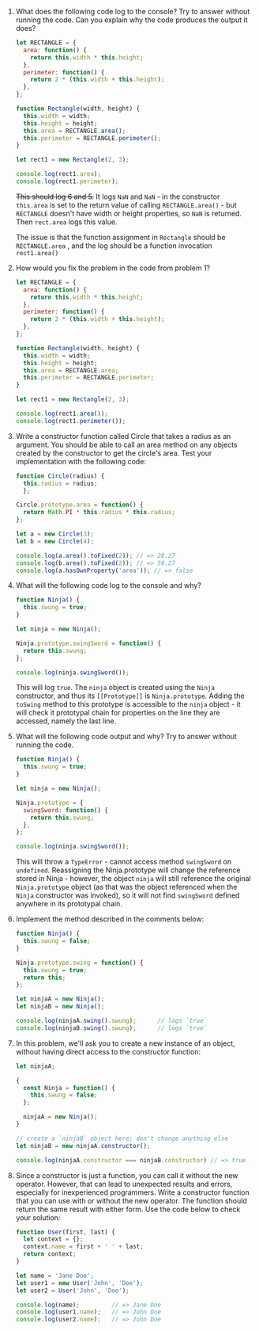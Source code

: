 1. What does the following code log to the console? Try to answer without running the code. Can you explain why the code produces the output it does?

    ```JavaScript
    let RECTANGLE = {
      area: function() {
        return this.width * this.height;
      },
      perimeter: function() {
        return 2 * (this.width + this.height);
      },
    };

    function Rectangle(width, height) {
      this.width = width;
      this.height = height;
      this.area = RECTANGLE.area();
      this.perimeter = RECTANGLE.perimeter();
    }

    let rect1 = new Rectangle(2, 3);

    console.log(rect1.area);
    console.log(rect1.perimeter);
    ```

    ~~This should log 6 and 5.~~ 
    It logs `NaN` and `NaN` - in the constructor `this.area` is set to the return value of calling `RECTANGLE.area()` - but `RECTANGLE` doesn't have width or height properties, so `NaN` is returned.  Then `rect.area` logs this value.

    The issue is that the function assignment in `Rectangle` should be `RECTANGLE.area` , and the log should be a function invocation `rect1.area()`

1. How would you fix the problem in the code from problem 1?
    ```JavaScript
    let RECTANGLE = {
      area: function() {
        return this.width * this.height;
      },
      perimeter: function() {
        return 2 * (this.width + this.height);
      },
    };

    function Rectangle(width, height) {
      this.width = width;
      this.height = height;
      this.area = RECTANGLE.area;
      this.perimeter = RECTANGLE.perimeter;
    }

    let rect1 = new Rectangle(2, 3);

    console.log(rect1.area());
    console.log(rect1.perimeter());
    ```

1. Write a constructor function called Circle that takes a radius as an argument. You should be able to call an area method on any objects created by the constructor to get the circle's area. Test your implementation with the following code:

    ```JavaScript
    function Circle(radius) {
      this.radius = radius;
      };

    Circle.prototype.area = function() {
      return Math.PI * this.radius * this.radius;
    };

    let a = new Circle(3);
    let b = new Circle(4);

    console.log(a.area().toFixed(2)); // => 28.27
    console.log(b.area().toFixed(2)); // => 50.27
    console.log(a.hasOwnProperty('area')); // => false
    ```

1. What will the following code log to the console and why?
    ```JavaScript
    function Ninja() {
      this.swung = true;
    }

    let ninja = new Ninja();

    Ninja.prototype.swingSword = function() {
      return this.swung;
    };

    console.log(ninja.swingSword());
    ```
    This will log `true`.  The `ninja` object is created using the `Ninja` constructor, and thus its `[[Prototype]]` is `Ninja.prototype`.  Adding the `toSwing` method to this prototype is accessible to the `ninja` object - it will check it prototypal chain for properties on the line they are accessed, namely the last line.

1. What will the following code output and why? Try to answer without running the code.
    ```JavaScript
    function Ninja() {
      this.swung = true;
    }

    let ninja = new Ninja();

    Ninja.prototype = {
      swingSword: function() {
        return this.swung;
      },
    };

    console.log(ninja.swingSword());
    ```
    This will throw a `TypeError` - cannot access method `swingSword` on `undefined`.  Reassigning the Ninja.prototype will change the reference stored in Ninja - however, the object `ninja` will still reference the original `Ninja.prototype` object (as that was the object referenced when the `Ninja` constructor was invoked), so it will not find `swingSword` defined anywhere in its prototypal chain.

1. Implement the method described in the comments below:

    ```JavaScript
    function Ninja() {
      this.swung = false;
    }

    Ninja.prototype.swing = function() {
      this.swung = true;
      return this;
    };

    let ninjaA = new Ninja();
    let ninjaB = new Ninja();

    console.log(ninjaA.swing().swung);      // logs `true`
    console.log(ninjaB.swing().swung);      // logs `true`
    ```
1. In this problem, we'll ask you to create a new instance of an object, without having direct access to the constructor function:

    ```JavaScript
    let ninjaA;

    {
      const Ninja = function() {
        this.swung = false;
      };

      ninjaA = new Ninja();
    }

    // create a `ninjaB` object here; don't change anything else
    let ninjaB = new ninjaA.constructor();

    console.log(ninjaA.constructor === ninjaB.constructor) // => true
    ```
1. Since a constructor is just a function, you can call it without the new operator. However, that can lead to unexpected results and errors, especially for inexperienced programmers. Write a constructor function that you can use with or without the new operator. The function should return the same result with either form. Use the code below to check your solution:
    ```JavaScript
    function User(first, last) {
      let context = {};
      context.name = first + ' ' + last;
      return context;
    }

    let name = 'Jane Doe';
    let user1 = new User('John', 'Doe');
    let user2 = User('John', 'Doe');

    console.log(name);         // => Jane Doe
    console.log(user1.name);   // => John Doe
    console.log(user2.name);   // => John Doe
    ```